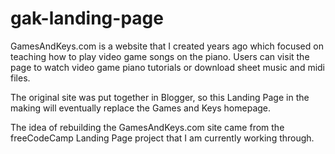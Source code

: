 # gak-landing-page
GamesAndKeys.com is a website that I created years ago which focused on teaching how to play video game songs on the piano. Users can visit the page to watch video game piano tutorials or download sheet music and midi files. 

The original site was put together in Blogger, so this Landing Page in the making will eventually replace the Games and Keys homepage. 

The idea of rebuilding the GamesAndKeys.com site came from the freeCodeCamp Landing Page project that I am currently working through.
